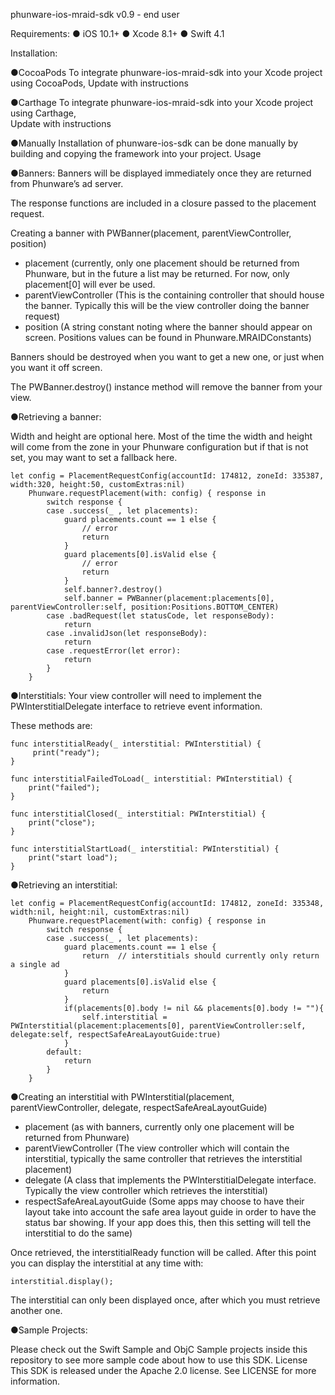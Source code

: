 
phunware-ios-mraid-sdk v0.9 - end user


Requirements:
●	iOS 10.1+
●	Xcode 8.1+
●	Swift 4.1

Installation:

●CocoaPods
To integrate phunware-ios-mraid-sdk into your Xcode project using CocoaPods, 
Update with instructions

●Carthage
To integrate phunware-ios-mraid-sdk into your Xcode project using Carthage,  
Update with instructions

●Manually
Installation of phunware-ios-sdk can be done manually by building and copying the framework into your project.
Usage

●Banners: Banners will be displayed immediately once they are returned from Phunware’s ad server.  

The response functions are included in a closure passed to the placement request.

Creating a banner with PWBanner(placement, parentViewController, position)
-	placement (currently, only one placement should be returned from Phunware, but in the future a list may be returned.  For now, only placement[0] will ever be used.
-	parentViewController (This is the containing controller that should house the banner.  Typically this will be the view controller doing the banner request)
-	position (A string constant noting where the banner should appear on screen.  Positions values can be found in Phunware.MRAIDConstants)

Banners should be destroyed when you want to get a new one, or just when you want it off screen.

The PWBanner.destroy() instance method will remove the banner from your view.  

●Retrieving a banner:

Width and height are optional here.  Most of the time the width and height will come from the zone in your Phunware configuration but if that is not set, you may want to set a fallback here.

    let config = PlacementRequestConfig(accountId: 174812, zoneId: 335387, width:320, height:50, customExtras:nil)
        Phunware.requestPlacement(with: config) { response in
            switch response {
            case .success(_ , let placements):
                guard placements.count == 1 else {
                    // error
                    return
                }
                guard placements[0].isValid else {
                    // error
                    return
                }
                self.banner?.destroy()
                self.banner = PWBanner(placement:placements[0], parentViewController:self, position:Positions.BOTTOM_CENTER)
            case .badRequest(let statusCode, let responseBody):
                return
            case .invalidJson(let responseBody):
                return
            case .requestError(let error):
                return
            }
        }

   

●Interstitials:
Your view controller  will need to implement the PWInterstitialDelegate interface to retrieve event information.

These methods are:

    func interstitialReady(_ interstitial: PWInterstitial) {
         print("ready");
    }
    
    func interstitialFailedToLoad(_ interstitial: PWInterstitial) {
        print("failed");
    }
    
    func interstitialClosed(_ interstitial: PWInterstitial) {
        print("close");
    }
    
    func interstitialStartLoad(_ interstitial: PWInterstitial) {
        print("start load");
    }


●Retrieving an interstitial:
  
    let config = PlacementRequestConfig(accountId: 174812, zoneId: 335348, width:nil, height:nil, customExtras:nil)
        Phunware.requestPlacement(with: config) { response in
            switch response {
            case .success(_ , let placements):
                guard placements.count == 1 else {
                    return  // interstitials should currently only return a single ad
                }
                guard placements[0].isValid else {
                    return
                }
                if(placements[0].body != nil && placements[0].body != ""){
                    self.interstitial = PWInterstitial(placement:placements[0], parentViewController:self, delegate:self, respectSafeAreaLayoutGuide:true)
                }
            default:
                return
            }
        }


●Creating an interstitial with 
PWInterstitial(placement, parentViewController, delegate, respectSafeAreaLayoutGuide)
-	placement (as with banners, currently only one placement will be returned from Phunware)
-	parentViewController (The view controller which will contain the interstitial, typically the same controller that retrieves the interstitial placement)
-	delegate (A class that implements the PWInterstitialDelegate interface.  Typically the view controller which retrieves the interstitial)
-	respectSafeAreaLayoutGuide (Some apps may choose to have their layout take into account the safe area layout guide in order to have the status bar showing.  If your app does this, then this setting will tell the interstitial to do the same)

Once retrieved, the interstitialReady function will be called.  After this point you can display the interstitial at any time with:

    interstitial.display();

The interstitial can only been displayed once, after which you must retrieve another one.

●Sample Projects:

Please check out the Swift Sample and ObjC Sample projects inside this repository to see more sample code about how to use this SDK.
License
This SDK is released under the Apache 2.0 license. See LICENSE for more information.
